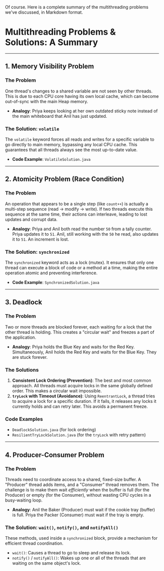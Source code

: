 Of course. Here is a complete summary of the multithreading problems we've discussed, in Markdown format.

# Multithreading Problems & Solutions: A Summary

---

## 1. Memory Visibility Problem

### The Problem
One thread's changes to a shared variable are not seen by other threads. This is due to each CPU core having its own local cache, which can become out-of-sync with the main Heap memory.

* **Analogy**: Priya keeps looking at her own outdated sticky note instead of the main whiteboard that Anil has just updated.

### The Solution: `volatile`
The `volatile` keyword forces all reads and writes for a specific variable to go directly to main memory, bypassing any local CPU cache. This guarantees that all threads always see the most up-to-date value.

* **Code Example**: `VolatileSolution.java`

---

## 2. Atomicity Problem (Race Condition)

### The Problem
An operation that appears to be a single step (like `count++`) is actually a multi-step sequence (read -> modify -> write). If two threads execute this sequence at the same time, their actions can interleave, leading to lost updates and corrupt data.

* **Analogy**: Priya and Anil both read the number `50` from a tally counter. Priya updates it to `51`. Anil, still working with the `50` he read, also updates it to `51`. An increment is lost.

### The Solution: `synchronized`
The `synchronized` keyword acts as a lock (mutex). It ensures that only one thread can execute a block of code or a method at a time, making the entire operation atomic and preventing interference.

* **Code Example**: `SynchronizedSolution.java`

---

## 3. Deadlock

### The Problem
Two or more threads are blocked forever, each waiting for a lock that the other thread is holding. This creates a "circular wait" and freezes a part of the application.

* **Analogy**: Priya holds the Blue Key and waits for the Red Key. Simultaneously, Anil holds the Red Key and waits for the Blue Key. They are stuck forever.

### The Solutions
1.  **Consistent Lock Ordering (Prevention)**: The best and most common approach. All threads must acquire locks in the same globally defined order. This makes a circular wait impossible.
2.  **`tryLock` with Timeout (Avoidance)**: Using `ReentrantLock`, a thread tries to acquire a lock for a specific duration. If it fails, it releases any locks it currently holds and can retry later. This avoids a permanent freeze.

### Code Examples
* `DeadlockSolution.java` (for lock ordering)
* `ResilientTryLockSolution.java` (for the `tryLock` with retry pattern)

---

## 4. Producer-Consumer Problem

### The Problem
Threads need to coordinate access to a shared, fixed-size buffer. A "Producer" thread adds items, and a "Consumer" thread removes them. The challenge is to make them wait *efficiently* when the buffer is full (for the Producer) or empty (for the Consumer), without wasting CPU cycles in a busy-waiting loop.

* **Analogy**: Anil the Baker (Producer) must wait if the cookie tray (buffer) is full. Priya the Packer (Consumer) must wait if the tray is empty.

### The Solution: `wait()`, `notify()`, and `notifyAll()`
These methods, used inside a `synchronized` block, provide a mechanism for efficient thread coordination.
* `wait()`: Causes a thread to go to sleep and release its lock.
* `notify()` / `notifyAll()`: Wakes up one or all of the threads that are waiting on the same object's lock.